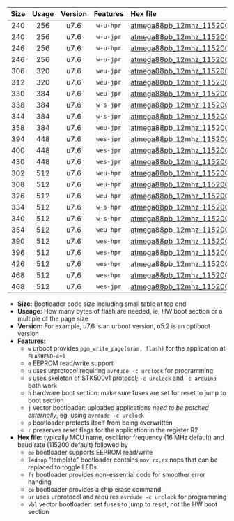 |Size|Usage|Version|Features|Hex file|
|:-:|:-:|:-:|:-:|:--|
|240|256|u7.6|`w-u-hpr`|[atmega88pb_12mhz_115200bps_ur.hex](https://raw.githubusercontent.com/stefanrueger/urboot/main/atmega88pb_12mhz_115200bps_ur.hex)|
|240|256|u7.6|`w-u-jpr`|[atmega88pb_12mhz_115200bps_ur_vbl.hex](https://raw.githubusercontent.com/stefanrueger/urboot/main/atmega88pb_12mhz_115200bps_ur_vbl.hex)|
|246|256|u7.6|`w-u-hpr`|[atmega88pb_12mhz_115200bps_lednop_ur.hex](https://raw.githubusercontent.com/stefanrueger/urboot/main/atmega88pb_12mhz_115200bps_lednop_ur.hex)|
|246|256|u7.6|`w-u-jpr`|[atmega88pb_12mhz_115200bps_lednop_ur_vbl.hex](https://raw.githubusercontent.com/stefanrueger/urboot/main/atmega88pb_12mhz_115200bps_lednop_ur_vbl.hex)|
|306|320|u7.6|`weu-jpr`|[atmega88pb_12mhz_115200bps_ee_ur_vbl.hex](https://raw.githubusercontent.com/stefanrueger/urboot/main/atmega88pb_12mhz_115200bps_ee_ur_vbl.hex)|
|312|320|u7.6|`weu-jpr`|[atmega88pb_12mhz_115200bps_ee_lednop_ur_vbl.hex](https://raw.githubusercontent.com/stefanrueger/urboot/main/atmega88pb_12mhz_115200bps_ee_lednop_ur_vbl.hex)|
|330|384|u7.6|`weu-jpr`|[atmega88pb_12mhz_115200bps_ee_lednop_fr_ur_vbl.hex](https://raw.githubusercontent.com/stefanrueger/urboot/main/atmega88pb_12mhz_115200bps_ee_lednop_fr_ur_vbl.hex)|
|338|384|u7.6|`w-s-jpr`|[atmega88pb_12mhz_115200bps_vbl.hex](https://raw.githubusercontent.com/stefanrueger/urboot/main/atmega88pb_12mhz_115200bps_vbl.hex)|
|344|384|u7.6|`w-s-jpr`|[atmega88pb_12mhz_115200bps_lednop_vbl.hex](https://raw.githubusercontent.com/stefanrueger/urboot/main/atmega88pb_12mhz_115200bps_lednop_vbl.hex)|
|358|384|u7.6|`weu-jpr`|[atmega88pb_12mhz_115200bps_ee_lednop_fr_ce_ur_vbl.hex](https://raw.githubusercontent.com/stefanrueger/urboot/main/atmega88pb_12mhz_115200bps_ee_lednop_fr_ce_ur_vbl.hex)|
|394|448|u7.6|`wes-jpr`|[atmega88pb_12mhz_115200bps_ee_vbl.hex](https://raw.githubusercontent.com/stefanrueger/urboot/main/atmega88pb_12mhz_115200bps_ee_vbl.hex)|
|400|448|u7.6|`wes-jpr`|[atmega88pb_12mhz_115200bps_ee_lednop_vbl.hex](https://raw.githubusercontent.com/stefanrueger/urboot/main/atmega88pb_12mhz_115200bps_ee_lednop_vbl.hex)|
|430|448|u7.6|`wes-jpr`|[atmega88pb_12mhz_115200bps_ee_lednop_fr_vbl.hex](https://raw.githubusercontent.com/stefanrueger/urboot/main/atmega88pb_12mhz_115200bps_ee_lednop_fr_vbl.hex)|
|302|512|u7.6|`weu-hpr`|[atmega88pb_12mhz_115200bps_ee_ur.hex](https://raw.githubusercontent.com/stefanrueger/urboot/main/atmega88pb_12mhz_115200bps_ee_ur.hex)|
|308|512|u7.6|`weu-hpr`|[atmega88pb_12mhz_115200bps_ee_lednop_ur.hex](https://raw.githubusercontent.com/stefanrueger/urboot/main/atmega88pb_12mhz_115200bps_ee_lednop_ur.hex)|
|326|512|u7.6|`weu-hpr`|[atmega88pb_12mhz_115200bps_ee_lednop_fr_ur.hex](https://raw.githubusercontent.com/stefanrueger/urboot/main/atmega88pb_12mhz_115200bps_ee_lednop_fr_ur.hex)|
|334|512|u7.6|`w-s-hpr`|[atmega88pb_12mhz_115200bps.hex](https://raw.githubusercontent.com/stefanrueger/urboot/main/atmega88pb_12mhz_115200bps.hex)|
|340|512|u7.6|`w-s-hpr`|[atmega88pb_12mhz_115200bps_lednop.hex](https://raw.githubusercontent.com/stefanrueger/urboot/main/atmega88pb_12mhz_115200bps_lednop.hex)|
|354|512|u7.6|`weu-hpr`|[atmega88pb_12mhz_115200bps_ee_lednop_fr_ce_ur.hex](https://raw.githubusercontent.com/stefanrueger/urboot/main/atmega88pb_12mhz_115200bps_ee_lednop_fr_ce_ur.hex)|
|390|512|u7.6|`wes-hpr`|[atmega88pb_12mhz_115200bps_ee.hex](https://raw.githubusercontent.com/stefanrueger/urboot/main/atmega88pb_12mhz_115200bps_ee.hex)|
|396|512|u7.6|`wes-hpr`|[atmega88pb_12mhz_115200bps_ee_lednop.hex](https://raw.githubusercontent.com/stefanrueger/urboot/main/atmega88pb_12mhz_115200bps_ee_lednop.hex)|
|426|512|u7.6|`wes-hpr`|[atmega88pb_12mhz_115200bps_ee_lednop_fr.hex](https://raw.githubusercontent.com/stefanrueger/urboot/main/atmega88pb_12mhz_115200bps_ee_lednop_fr.hex)|
|468|512|u7.6|`wes-hpr`|[atmega88pb_12mhz_115200bps_ee_lednop_fr_ce.hex](https://raw.githubusercontent.com/stefanrueger/urboot/main/atmega88pb_12mhz_115200bps_ee_lednop_fr_ce.hex)|
|468|512|u7.6|`wes-jpr`|[atmega88pb_12mhz_115200bps_ee_lednop_fr_ce_vbl.hex](https://raw.githubusercontent.com/stefanrueger/urboot/main/atmega88pb_12mhz_115200bps_ee_lednop_fr_ce_vbl.hex)|

- **Size:** Bootloader code size including small table at top end
- **Useage:** How many bytes of flash are needed, ie, HW boot section or a multiple of the page size
- **Version:** For example, u7.6 is an urboot version, o5.2 is an optiboot version
- **Features:**
  + `w` urboot provides `pgm_write_page(sram, flash)` for the application at `FLASHEND-4+1`
  + `e` EEPROM read/write support
  + `u` uses urprotocol requiring `avrdude -c urclock` for programming
  + `s` uses skeleton of STK500v1 protocol; `-c urclock` and `-c arduino` both work
  + `h` hardware boot section: make sure fuses are set for reset to jump to boot section
  + `j` vector bootloader: uploaded applications *need to be patched externally*, eg, using `avrdude -c urclock`
  + `p` bootloader protects itself from being overwritten
  + `r` preserves reset flags for the application in the register R2
- **Hex file:** typically MCU name, oscillator frequency (16 MHz default) and baud rate (115200 default) followed by
  + `ee` bootloader supports EEPROM read/write
  + `lednop` "template" bootloader contains `mov rx,rx` nops that can be replaced to toggle LEDs
  + `fr` bootloader provides non-essential code for smoother error handing
  + `ce` bootloader provides a chip erase command
  + `ur` uses urprotocol and requires `avrdude -c urclock` for programming
  + `vbl` vector bootloader: set fuses to jump to reset, not the HW boot section
